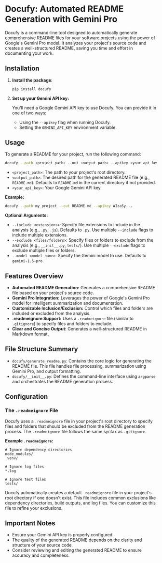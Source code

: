 # Docufy: Automated README Generation with Gemini Pro

Docufy is a command-line tool designed to automatically generate comprehensive README files for your software projects using the power of Google's Gemini Pro model. It analyzes your project's source code and creates a well-structured README, saving you time and effort in documenting your work.

## Installation

1.  **Install the package:**

    ```bash
    pip install docufy
    ```

2.  **Set up your Gemini API key:**

    You'll need a Google Gemini API key to use Docufy. You can provide it in one of two ways:

    *   Using the `--apikey` flag when running Docufy.
    *   Setting the `GEMINI_API_KEY` environment variable.

## Usage

To generate a README for your project, run the following command:

```bash
docufy --path <project_path> --out <output_path> --apikey <your_api_key>
```

*   `<project_path>`: The path to your project's root directory.
*   `<output_path>`: The desired path for the generated README file (e.g., `README.md`). Defaults to `README.md` in the current directory if not provided.
*   `<your_api_key>`: Your Google Gemini API key.

**Example:**

```bash
docufy --path my_project --out README.md --apikey AIzaSy...
```

**Optional Arguments:**

*   `--include <extensions>`: Specify file extensions to include in the analysis (e.g., `.py`, `.js`). Defaults to `.py`.  Use multiple `--include` flags to include multiple extensions.
*   `--exclude <files/folders>`:  Specify files or folders to exclude from the analysis (e.g., `__init__.py`, `tests/`).  Use multiple `--exclude` flags to exclude multiple files or folders.
*   `--model <model_name>`: Specify the Gemini model to use. Defaults to `gemini-1.5-pro`.

## Features Overview

*   **Automated README Generation:** Generates a comprehensive README file based on your project's source code.
*   **Gemini Pro Integration:** Leverages the power of Google's Gemini Pro model for intelligent summarization and documentation.
*   **Customizable Inclusion/Exclusion:**  Control which files and folders are included or excluded from the analysis.
*   **.readmeignore Support:**  Uses a `.readmeignore` file (similar to `.gitignore`) to specify files and folders to exclude.
*   **Clear and Concise Output:**  Generates a well-structured README in Markdown format.

## File Structure Summary

*   `docufy/generate_readme.py`: Contains the core logic for generating the README file.  This file handles file processing, summarization using Gemini Pro, and output formatting.
*   `docufy/__init__.py`:  Defines the command-line interface using `argparse` and orchestrates the README generation process.

## Configuration

### The `.readmeignore` File

Docufy uses a `.readmeignore` file in your project's root directory to specify files and folders that should be excluded from the README generation process.  The `.readmeignore` file follows the same syntax as `.gitignore`.

**Example `.readmeignore`:**

```
# Ignore dependency directories
node_modules/
.venv/

# Ignore log files
*.log

# Ignore test files
tests/
```

Docufy automatically creates a default `.readmeignore` file in your project's root directory if one doesn't exist.  This file includes common exclusions like dependency directories, build outputs, and log files. You can customize this file to refine your exclusions.

## Important Notes

*   Ensure your Gemini API key is properly configured.
*   The quality of the generated README depends on the clarity and structure of your source code.
*   Consider reviewing and editing the generated README to ensure accuracy and completeness.